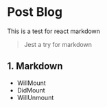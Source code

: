 # Post Blog

This is a test for react markdown

> Jest a try for markdown

## 1. Markdown

- WillMount
- DidMount
- WillUnmount
